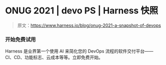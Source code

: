 # ONUG 2021 | devo PS | Harness 快照

> 原文：<https://www.harness.io/blog/onug-2021-a-snapshot-of-devops>

### 开始免费试用

Harness 是业界第一个使用 AI 来简化您的 DevOps 流程的软件交付平台——CI、CD、功能标志、云成本等等。立即免费开始。